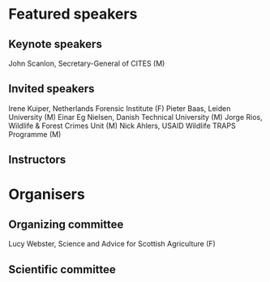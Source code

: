 # Featured speakers

## Keynote speakers
John Scanlon, Secretary-General of CITES (M)

## Invited speakers
Irene Kuiper, Netherlands Forensic Institute (F)
Pieter Baas, Leiden University (M)
Einar Eg Nielsen, Danish Technical University (M)
Jorge Rios, Wildlife & Forest Crimes Unit (M)
Nick Ahlers, USAID Wildlife TRAPS Programme (M)

## Instructors


# Organisers


## Organizing committee
Lucy Webster, Science and Advice for Scottish Agriculture (F)

## Scientific committee
